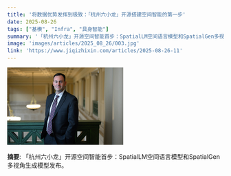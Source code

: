 ```yaml
---
title: '将数据优势发挥到极致：「杭州六小龙」开源搭建空间智能的第一步'
date: 2025-08-26
tags: ["基模", "Infra", "具身智能"]
summary: '「杭州六小龙」开源空间智能首步：SpatialLM空间语言模型和SpatialGen多视角生成模型发布。'
image: 'images/articles/2025_08_26/003.jpg'
link: 'https://www.jiqizhixin.com/articles/2025-08-26-11'
---
```

![将数据优势发挥到极致：「杭州六小龙」开源搭建空间智能的第一步](images/articles/2025_08_26/003.jpg)

**摘要**: 「杭州六小龙」开源空间智能首步：SpatialLM空间语言模型和SpatialGen多视角生成模型发布。
